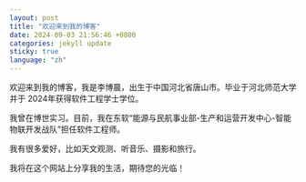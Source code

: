```yaml
---
layout: post
title: "欢迎来到我的博客"
date: 2024-09-03 21:56:46 +0800
categories: jekyll update
sticky: true
language: "zh"
---
```


欢迎来到我的博客，我是李博晨，出生于中国河北省唐山市。毕业于河北师范大学并于 2024年获得软件工程学士学位。

我曾在博世实习。目前，我在东软“能源与民航事业部-生产和运营开发中心-智能物联开发战队”担任软件工程师。

我有很多爱好，比如天文观测、听音乐、摄影和旅行。

我将在这个网站上分享我的生活，期待您的光临！